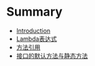 # Summary

* [Introduction](README.md)
* [Lambda表达式](chapter1.md)
* [方法引用](fang-fa-yin-yong.md)
* [接口的默认方法与静态方法](jie-kou-de-mo-ren-fang-fa-yu-jing-tai-fang-fa.md)

